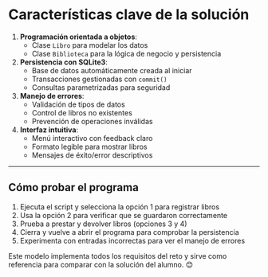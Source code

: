 # Características clave de la solución

1. **Programación orientada a objetos**:
    - Clase `Libro` para modelar los datos
    - Clase `Biblioteca` para la lógica de negocio y persistencia
2. **Persistencia con SQLite3**:
    - Base de datos automáticamente creada al iniciar
    - Transacciones gestionadas con `commit()`
    - Consultas parametrizadas para seguridad
3. **Manejo de errores**:
    - Validación de tipos de datos
    - Control de libros no existentes
    - Prevención de operaciones inválidas
4. **Interfaz intuitiva**:
    - Menú interactivo con feedback claro
    - Formato legible para mostrar libros
    - Mensajes de éxito/error descriptivos

---

## Cómo probar el programa

1. Ejecuta el script y selecciona la opción 1 para registrar libros
2. Usa la opción 2 para verificar que se guardaron correctamente
3. Prueba a prestar y devolver libros (opciones 3 y 4)
4. Cierra y vuelve a abrir el programa para comprobar la persistencia
5. Experimenta con entradas incorrectas para ver el manejo de errores

Este modelo implementa todos los requisitos del reto y sirve como referencia para comparar con la solución del alumno. 😊
